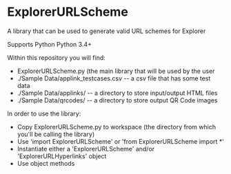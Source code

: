 # ExplorerURLScheme

A library that can be used to generate valid URL schemes for Explorer

Supports Python Python 3.4+

Within this repository you will find: 
* ExplorerURLScheme.py (the main library that will be used by the user
* ./Sample Data/applink_testcases.csv -- a csv file that has some test data
* ./Sample Data/applinks/ -- a directory to store input/output HTML files
* ./Sample Data/qrcodes/ -- a directory to store output QR Code images


In order to use the library:
* Copy ExplorerURLScheme.py to workspace (the directory from which you'll be calling the library)
* Use 'import ExplorerURLScheme' or 'from ExplorerURLScheme import *' 
* Instantiate either a 'ExplorerURLScheme' and/or 'ExplorerURLHyperlinks' object
* Use object methods 